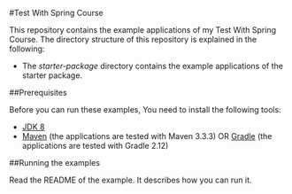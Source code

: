 #Test With Spring Course

This repository contains the example applications of my Test With Spring Course. 
The directory structure of this repository is explained in the following:

* The _starter-package_ directory contains the example applications of the starter package.

##Prerequisites

Before you can run these examples, You need to install the following tools:

* [JDK 8](http://www.oracle.com/technetwork/java/javase/downloads/jdk8-downloads-2133151.html)
* [Maven](http://maven.apache.org/) (the applications are tested with Maven 3.3.3) OR [Gradle](http://gradle.org/) (the applications 
are tested with Gradle 2.12)

##Running the examples

Read the README of the example. It describes how you can run it.
